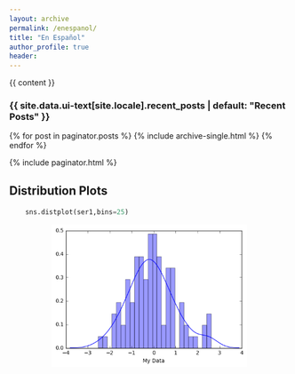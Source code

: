 ```yaml
---
layout: archive
permalink: /enespanol/
title: "En Español"
author_profile: true
header:
---
```


{{ content }}

<h3 class="archive__subtitle">{{ site.data.ui-text[site.locale].recent_posts | default: "Recent Posts" }}</h3>

{% for post in paginator.posts %}
  {% include archive-single.html %}
{% endfor %}

{% include paginator.html %}

<style>
img {
    display: block;
    margin-left: auto;
    margin-right: auto;
}
</style>


## Distribution Plots

```python
	sns.distplot(ser1,bins=25)
```
<img src="/images/distplot.png" style="width:70%">





